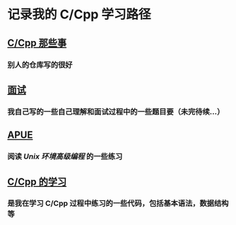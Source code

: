 # 记录我的 C/Cpp 学习路径

## [C/Cpp 那些事](https://github.com/Mengsen-W/CPlusPlusThings "C/Cpp 那些事")

### 别人的仓库写的很好

## [面试](https://github.com/Mengsen-W/NoteBook/blob/master/C_Cpp/面试.md "面试")

### 我自己写的一些自己理解和面试过程中的一些题目要（未完待续...）

## [APUE](https://github.com/Mengsen-W/APUE "APUE")

### 阅读 *Unix 环境高级编程* 的一些练习

## [C/Cpp 的学习](https://github.com/Mengsen-W/ForLearingCpp "ForLearingCpp")

### 是我在学习 C/Cpp 过程中练习的一些代码，包括基本语法，数据结构等
